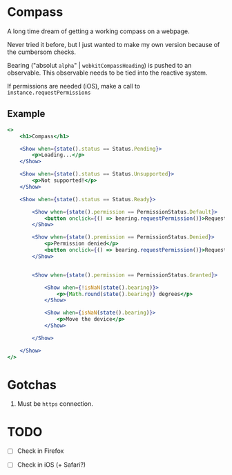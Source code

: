 # Compass

A long time dream of getting a working compass on a webpage.

Never tried it before, but I just wanted to make my own version because of the cumbersom checks.

Bearing ("absolut `alpha`" | `webkitCompassHeading`) is pushed to an observable. This observable needs to be tied into the reactive system.

If permissions are needed (iOS), make a call to `instance.requestPermissions`

## Example

```jsx
<>
    <h1>Compass</h1>

    <Show when={state().status == Status.Pending}>
        <p>Loading...</p>
    </Show>

    <Show when={state().status == Status.Unsupported}>
        <p>Not supported!</p>
    </Show>

    <Show when={state().status == Status.Ready}>

        <Show when={state().permission == PermissionStatus.Default}>
            <button onclick={() => bearing.requestPermission()}>Request permission</button>
        </Show>

        <Show when={state().premission == PermissionStatus.Denied}>
            <p>Permission denied</p>
            <button onclick={() => bearing.requestPermission()}>Request permission again</button>
        </Show>


        <Show when={state().permission == PermissionStatus.Granted}>

            <Show when={!isNaN(state().bearing)}>
                <p>{Math.round(state().bearing)} degrees</p>
            </Show>

            <Show when={isNaN(state().bearing)}>
                <p>Move the device</p>
            </Show>

        </Show>

    </Show>
</>
```

# Gotchas

1. Must be `https` connection.

# TODO

- [ ] Check in Firefox

- [ ] Check in iOS (+ Safari?)